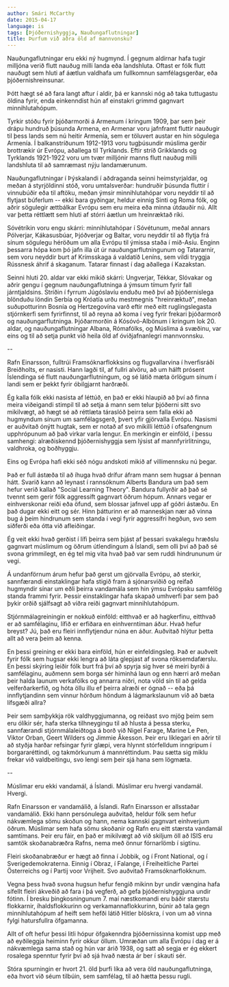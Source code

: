 ```yaml
---
author: Smári McCarthy
date: 2015-04-17
language: is
tags: [Þjóðernishyggja, Nauðungaflutningar]
title: Þurfum við aðra öld af mannvonsku?
---
```


Nauðungaflutningar eru ekki ný hugmynd. Í gegnum aldirnar hafa tugir milljóna verið flutt nauðug milli landa eða landshluta. Oftast er fólk flutt nauðugt sem hluti af áætlun valdhafa um fullkomnun samfélagsgerðar, eða þjóðernishreinsunar.

Þótt hægt sé að fara langt aftur í aldir, þá er kannski nóg að taka tuttugastu öldina fyrir, enda einkenndist hún af einstakri grimmd gagnvart minnihlutahópum. 

Tyrkir stóðu fyrir þjóðarmorði á Armenum í kringum 1909, þar sem þeir drápu hundruð þúsunda Armena, en Armenar voru jafnframt fluttir nauðugir til þess lands sem nú heitir Armenía, sem er töluvert austar en hin sögulega Armenía. Í balkanstríðunum 1912-1913 voru tugþúsundir múslima gerðir brottrækir úr Evrópu, aðallega til Tyrklands. Eftir stríð Grikklands og Tyrklands 1921-1922 voru um tvær milljónir manns flutt nauðug milli landshluta til að samræmast nýju landamærunum.

Nauðungaflutningar í Þýskalandi í aðdraganda seinni heimstyrjaldar, og meðan á styrjöldinni stóð, voru umtalsverðar: hundruðir þúsunda fluttir í vinnubúðir eða til aftöku, meðan ýmsir minnihlutahópar voru neyddir til að flytjast búferlum -- ekki bara gyðingar, heldur einnig Sinti og Roma fólk, og aðrir sögulegir ættbálkar Evrópu sem eru meira eða minna útdauðir nú. Allt var þetta réttlætt sem hluti af stórri áætlun um hreinræktað ríki.

Sóvétríkin voru engu skárri: minnihlutahópar í Sóvétunum, meðal annars Pólverjar, Kákasusbúar, Þjóðverjar og Baltar, voru neyddir til að flytja frá sínum sögulegu héröðum um alla Evrópu til ýmissa staða í mið-Asíu. Enginn þessarra hópa kom þó jafn illa út úr nauðungarflutningunum og Tatararnir, sem voru neyddir burt af Krímsskaga á valdatíð Leníns, sem vildi tryggja Rússnesk áhrif á skaganum. Tatarar finnast í dag aðallega í Kazakstan.

Seinni hluti 20. aldar var ekki mikið skárri: Ungverjar, Tékkar, Slóvakar og aðrir gengu í gegnum nauðungaflutninga á ýmsum tímum fyrir fall járntjaldsins. Stríðin í fyrrum Júgóslavíu enduðu með því að þjóðernislega blönduðu löndin Serbía og Króatía urðu mestmegnis "hreinræktuð", meðan suðupotturinn Bosnía og Hertzegovína varð eftir með eitt ruglingslegasta stjórnkerfi sem fyrirfinnst, til að reyna að koma í veg fyrir frekari þjóðarmorð og nauðungarflutninga. Þjóðarmorðin á Kósóvó-Albönum í kringum lok 20. aldar, og nauðungaflutningar Albana, Rómafólks, og Múslima á svæðinu, var eins og til að setja punkt við heila öld af óviðjafnanlegri mannvonnsku.

--

Rafn Einarsson, fulltrúi Framsóknarflokksins og flugvallarvina í hverfisráði Breiðholts, er nasisti. Hann lagði til, af fullri alvöru, að um hálft prósent Íslendinga sé flutt nauðungarflutningum, og sé látið mæta örlögum sínum í landi sem er þekkt fyrir óbilgjarnt harðræði.

Ég kalla fólk ekki nasista af léttúð, en það er ekki hlaupið að því að finna meira viðeigandi stimpil til að setja á mann sem telur þjóðerni sitt svo mikilvægt, að hægt sé að réttlæta táraslóð þeirra sem falla ekki að hugmyndum sínum um samfélagsgerð, þvert yfir gjörvalla Evrópu. Nasismi er auðvitað ónýtt hugtak, sem er notað af svo mikilli léttúð í ofsafengnum upphrópunum að það virkar varla lengur. En merkingin er einföld, í þessu samhengi: alræðiskennd þjóðernishyggja sem lýsist af mannfyrirlitningu, valdhroka, og boðhyggju.

Eins og Evrópa hafi ekki séð nógu andskoti mikið af villimennsku nú þegar.

Það er full ástæða til að íhuga hvað drífur áfram mann sem hugsar á þennan hátt. Svarið kann að leynast í rannsóknum Alberts Bandura um það sem hefur verið kallað "Social Learning Theory". Bandura fullyrðir að það sé tvennt sem gerir fólk aggressíft gagnvart öðrum hópum. Annars vegar er einhverskonar reiði eða öfund, sem blossar jafnvel upp af góðri ástæðu. En það dugar ekki eitt og sér. Hinn þátturinn er að manneskjan nær að vinna bug á þeim hindrunum sem standa í vegi fyrir aggressífri hegðun, svo sem siðferði eða ótta við afleiðingar.

Ég veit ekki hvað gerðist í lífi þeirra sem þjást af þessari svakalegu hræðslu gagnvart múslimum og öðrum útlendingum á Íslandi, sem olli því að það sé svona grimmilegt, en ég tel mig vita hvað það var sem ruddi hindrununum úr vegi.

Á undanförnum árum hefur það gerst um gjörvalla Evrópu, að sterkir, sannfærandi einstaklingar hafa stigið fram á sjónarsviðið og reifað hugmyndir sínar um eðli þeirra vandamála sem hin ýmsu Evrópsku samfélög standa frammi fyrir. Þessir einstaklingar hafa skapað umhverfi þar sem það þykir orðið sjálfsagt að viðra reiði gagnvart minnihlutahópum.

Stjórnmálagreiningin er nokkuð einföld: eitthvað er að hagkerfinu, eitthvað er að samfélaginu, lífið er erfiðara en einhverntíman áður. Hvað hefur breyst? Jú, það eru fleiri innflytjendur núna en áður. Auðvitað hlýtur þetta allt að vera þeim að kenna.

En þessi greining er ekki bara einföld, hún er einfeldingsleg. Það er auðvelt fyrir fólk sem hugsar ekki lengra að láta glepjast af svona röksemdafærslu. En þessi skýring leiðir fólk burt frá því að spyrja sig hver sé meiri byrði á samfélaginu, auðmenn sem borga sér himinhá laun og enn hærri arð meðan þeir halda launum verkafólks og annarra niðri, nota völd sín til að gelda velferðarkerfið, og hóta öllu illu ef þeirra alræði er ógnað -- eða þá innflytjandinn sem vinnur hörðum höndum á lágmarkslaunum við að bæta lífsgæði allra?

Þeir sem samþykkja rök valdhyggjumanna, og reiðast svo mjög þeim sem eru ólíkir sér, hafa sterka tilhneygingu til að hlusta á þessa sterku, sannfærandi stjórnmálaleiðtoga á borð við Nigel Farage, Marine Le Pen, Viktor Orban, Geert Wilders og Jimmie Åkesson. Þeir eru líklegari en aðrir til að styðja harðar refsingar fyrir glæpi, vera hlynnt stórfelldum inngripum í borgararéttindi, og takmörkunum á mannréttindum. Þau sætta sig miklu frekar við valdbeitingu, svo lengi sem þeir sjá hana sem lögmæta.

--

Múslimar eru ekki vandamál, á Íslandi. Múslimar eru hvergi vandamál. Hvergi.

Rafn Einarsson er vandamálið, á Íslandi. Rafn Einarsson er allsstaðar vandamálið. Ekki hann persónulega auðvitað, heldur fólk sem hefur nákvæmlega sömu skoðun og hann, nema kannski gagnvart einhverjum öðrum. Múslimar sem hafa sömu skoðanir og Rafn eru eitt stærsta vandamál samtímans. Þeir eru fáir, en það er mikilvægt að við skiljum öll að ISIS eru samtök skoðanabræðra Rafns, nema með önnur fórnarlömb í sigtinu. 

Fleiri skoðanabræður er hægt að finna í Jobbik, og í Front National, og í Sverigedemokraterna. Einnig í Obraz, í Falange, í Freiheitliche Partei Österreichs og í Partij voor Vrijheit. Svo auðvitað Framsóknarflokknum.

Vegna þess hvað svona hugsun hefur fengið mikinn byr undir vængina hafa sífellt fleiri ákveðið að fara í þá vegferð, að gefa þjóðernishyggjuna undir fótinn. Í bresku þingkosningunum 7. maí næstkomandi eru báðir stærstu flokkarnir, íhaldsflokkurinn og verkamannaflokkurinn, búnir að tala gegn minnihlutahópum af heift sem hefði látið Hitler blöskra, í von um að vinna fylgi hatursfullra öfgamanna.

Allt of oft hefur þessi litli hópur öfgakenndra þjóðernissinna komist upp með að eyðileggja heiminn fyrir okkur öllum. Umræðan um alla Evrópu í dag er á nákvæmlega sama stað og hún var árið 1938, og satt að segja er ég ekkert rosalega spenntur fyrir því að sjá hvað næsta ár ber í skauti sér.

Stóra spurningin er hvort 21. öld þurfi líka að vera öld nauðungaflutninga, eða hvort við séum tilbúin, sem samfélag, til að hætta þessu rugli.
